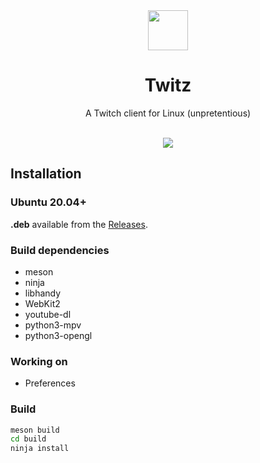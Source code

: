 <div align="center">
  <img src="https://raw.githubusercontent.com/mirkobrombin/Twitz/master/data/pm.mirko.Twitz.svg" width="64">
  <h1 align="center">Twitz</h1>
  <p align="center">A Twitch client for Linux (unpretentious)</p>
</div>

<br />

<div align="center">
    <img  src="https://raw.githubusercontent.com/mirkobrombin/Twitz/main/data/screenshot.png">
</div>

## Installation

### Ubuntu 20.04+
**.deb** available from the [Releases](https://github.com/mirkobrombin/Twitz/releases).

<!--
### Snap
[![Get it from the Snap Store](https://snapcraft.io/static/images/badges/en/snap-store-black.svg)](https://snapcraft.io/twitz)
-->

### Build dependencies
- meson
- ninja
- libhandy
- WebKit2
- youtube-dl
- python3-mpv
- python3-opengl

### Working on
- Preferences

### Build
```bash
meson build
cd build
ninja install
```
